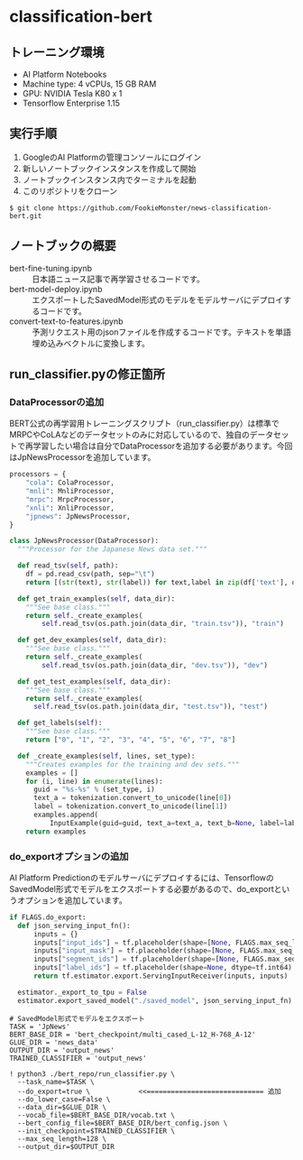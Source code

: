 # classification-bert

## トレーニング環境
- AI Platform Notebooks
- Machine type: 4 vCPUs, 15 GB RAM
- GPU: NVIDIA Tesla K80 x 1
- Tensorflow Enterprise 1.15

## 実行手順
1. GoogleのAI Platformの管理コンソールにログイン
2. 新しいノートブックインスタンスを作成して開始
3. ノートブックインスタンス内でターミナルを起動
4. このリポジトリをクローン
```
$ git clone https://github.com/FookieMonster/news-classification-bert.git
```

## ノートブックの概要
<dl>
  <dt>bert-fine-tuning.ipynb</dt>
  <dd>日本語ニュース記事で再学習させるコードです。</dd>
  <dt>bert-model-deploy.ipynb</dt>
  <dd>エクスポートしたSavedModel形式のモデルをモデルサーバにデプロイするコードです。</dd>
  <dt>convert-text-to-features.ipynb</dt>
  <dd>予測リクエスト用のjsonファイルを作成するコードです。テキストを単語埋め込みベクトルに変換します。</dd>
</dl>

## run_classifier.pyの修正箇所

### DataProcessorの追加
BERT公式の再学習用トレーニングスクリプト（run_classifier.py）は標準でMRPCやCoLAなどのデータセットのみに対応しているので、独自のデータセットで再学習したい場合は自分でDataProcessorを追加する必要があります。今回はJpNewsProcessorを追加しています。

```Python
processors = {
    "cola": ColaProcessor,
    "mnli": MnliProcessor,
    "mrpc": MrpcProcessor,
    "xnli": XnliProcessor,
    "jpnews": JpNewsProcessor,
}
```

```Python
class JpNewsProcessor(DataProcessor):
  """Processor for the Japanese News data set."""

  def read_tsv(self, path):
    df = pd.read_csv(path, sep="\t")
    return [(str(text), str(label)) for text,label in zip(df['text'], df['label'])]

  def get_train_examples(self, data_dir):
    """See base class."""
    return self._create_examples(
        self.read_tsv(os.path.join(data_dir, "train.tsv")), "train")

  def get_dev_examples(self, data_dir):
    """See base class."""
    return self._create_examples(
        self.read_tsv(os.path.join(data_dir, "dev.tsv")), "dev")

  def get_test_examples(self, data_dir):
    """See base class."""
    return self._create_examples(
      self.read_tsv(os.path.join(data_dir, "test.tsv")), "test")

  def get_labels(self):
    """See base class."""
    return ["0", "1", "2", "3", "4", "5", "6", "7", "8"]

  def _create_examples(self, lines, set_type):
    """Creates examples for the training and dev sets."""
    examples = []
    for (i, line) in enumerate(lines):
      guid = "%s-%s" % (set_type, i)
      text_a = tokenization.convert_to_unicode(line[0])
      label = tokenization.convert_to_unicode(line[1])
      examples.append(
          InputExample(guid=guid, text_a=text_a, text_b=None, label=label))
    return examples
```

### do_exportオプションの追加
AI Platform Predictionのモデルサーバにデプロイするには、TensorflowのSavedModel形式でモデルをエクスポートする必要があるので、do_exportというオプションを追加しています。

```Python
if FLAGS.do_export:
  def json_serving_input_fn():
      inputs = {}
      inputs["input_ids"] = tf.placeholder(shape=[None, FLAGS.max_seq_length], dtype=tf.int64)
      inputs["input_mask"] = tf.placeholder(shape=[None, FLAGS.max_seq_length], dtype=tf.int64)
      inputs["segment_ids"] = tf.placeholder(shape=[None, FLAGS.max_seq_length], dtype=tf.int64)
      inputs["label_ids"] = tf.placeholder(shape=None, dtype=tf.int64)
      return tf.estimator.export.ServingInputReceiver(inputs, inputs)

  estimator._export_to_tpu = False
  estimator.export_saved_model("./saved_model", json_serving_input_fn)
```

```Shell
# SavedModel形式でモデルをエクスポート
TASK = 'JpNews'
BERT_BASE_DIR = 'bert_checkpoint/multi_cased_L-12_H-768_A-12'
GLUE_DIR = 'news_data'
OUTPUT_DIR = 'output_news'
TRAINED_CLASSIFIER = 'output_news'

! python3 ./bert_repo/run_classifier.py \
  --task_name=$TASK \
  --do_export=true \            <<============================= 追加
  --do_lower_case=False \
  --data_dir=$GLUE_DIR \
  --vocab_file=$BERT_BASE_DIR/vocab.txt \
  --bert_config_file=$BERT_BASE_DIR/bert_config.json \
  --init_checkpoint=$TRAINED_CLASSIFIER \
  --max_seq_length=128 \
  --output_dir=$OUTPUT_DIR
```
